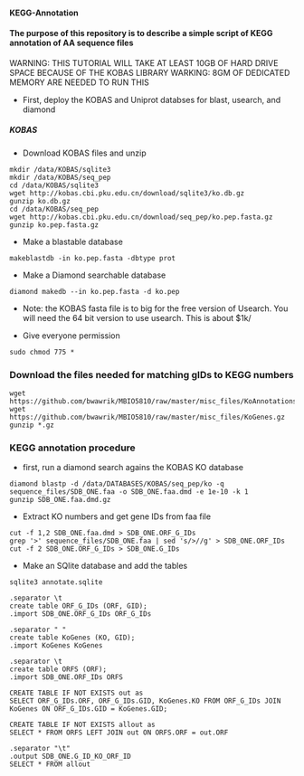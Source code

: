 #### KEGG-Annotation
#### The purpose of this repository is to describe a simple script of KEGG annotation of AA sequence files

WARNING: THIS TUTORIAL WILL TAKE AT LEAST 10GB OF HARD DRIVE SPACE BECAUSE OF THE KOBAS LIBRARY
WARKING: 8GM OF DEDICATED MEMORY ARE NEEDED TO RUN THIS

- First, deploy the KOBAS and Uniprot databses for blast, usearch, and diamond

##### KOBAS

- Download KOBAS files and unzip
```
mkdir /data/KOBAS/sqlite3
mkdir /data/KOBAS/seq_pep
cd /data/KOBAS/sqlite3
wget http://kobas.cbi.pku.edu.cn/download/sqlite3/ko.db.gz
gunzip ko.db.gz
cd /data/KOBAS/seq_pep
wget http://kobas.cbi.pku.edu.cn/download/seq_pep/ko.pep.fasta.gz
gunzip ko.pep.fasta.gz
```
- Make a blastable database
```
makeblastdb -in ko.pep.fasta -dbtype prot
```
- Make a Diamond searchable database
```
diamond makedb --in ko.pep.fasta -d ko.pep
```

- Note: the KOBAS fasta file is to big for the free version of Usearch. You will need the 64 bit version to use usearch.  This is about $1k/

- Give everyone permission
```
sudo chmod 775 *
```
### Download the files needed for matching gIDs to KEGG numbers
```
wget https://github.com/bwawrik/MBIO5810/raw/master/misc_files/KoAnnotations.gz
wget https://github.com/bwawrik/MBIO5810/raw/master/misc_files/KoGenes.gz
gunzip *.gz
```

### KEGG annotation procedure

- first, run a diamond search agains the KOBAS KO database

```
diamond blastp -d /data/DATABASES/KOBAS/seq_pep/ko -q sequence_files/SDB_ONE.faa -o SDB_ONE.faa.dmd -e 1e-10 -k 1
gunzip SDB_ONE.faa.dmd.gz
```

- Extract KO numbers and get gene IDs from faa file
```
cut -f 1,2 SDB_ONE.faa.dmd > SDB_ONE.ORF_G_IDs
grep '>' sequence_files/SDB_ONE.faa | sed 's/>//g' > SDB_ONE.ORF_IDs
cut -f 2 SDB_ONE.ORF_G_IDs > SDB_ONE.G_IDs
```

- Make an SQlite database and add the tables
```
sqlite3 annotate.sqlite

.separator \t
create table ORF_G_IDs (ORF, GID);
.import SDB_ONE.ORF_G_IDs ORF_G_IDs

.separator " "
create table KoGenes (KO, GID);
.import KoGenes KoGenes

.separator \t
create table ORFS (ORF);
.import SDB_ONE.ORF_IDs ORFS

CREATE TABLE IF NOT EXISTS out as
SELECT ORF_G_IDs.ORF, ORF_G_IDs.GID, KoGenes.KO FROM ORF_G_IDs JOIN KoGenes ON ORF_G_IDs.GID = KoGenes.GID;
   
CREATE TABLE IF NOT EXISTS allout as
SELECT * FROM ORFS LEFT JOIN out ON ORFS.ORF = out.ORF

.separator "\t"
.output SDB_ONE.G_ID_KO_ORF_ID
SELECT * FROM allout

```



